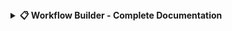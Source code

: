 <details>
<summary><b>📋 Workflow Builder - Complete Documentation</b></summary>
  
# Workflow Builder

A modern, interactive web-based flowchart and workflow diagram builder with drag-and-drop functionality, real-time editing, and PDF export capabilities.

![Workflow Builder](https://img.shields.io/badge/version-1.0.0-blue.svg)
![License](https://img.shields.io/badge/license-MIT-green.svg)
![HTML5](https://img.shields.io/badge/HTML5-E34F26?logo=html5&logoColor=white)
![JavaScript](https://img.shields.io/badge/JavaScript-F7DF1E?logo=javascript&logoColor=black)
![CSS3](https://img.shields.io/badge/CSS3-1572B6?logo=css3&logoColor=white)

## ✨ Features

### Core Functionality
- **Drag & Drop Interface**: Intuitive element placement from sidebar to canvas
- **8 Element Types**: Start/End, Process, Decision, Connector, Document, Database, Predefined, and Delay shapes
- **Smart Connections**: Visual connection points with curved arrow connectors
- **Real-time Editing**: Click-to-edit text with live preview
- **Multi-selection**: Select multiple elements with Ctrl/Cmd+Click

### Visual Customization
- **Color Customization**: Change text and border colors for elements
- **Grid Background**: Clean grid layout for precise alignment
- **Zoom Controls**: Zoom in/out with mouse wheel or controls (30%-300%)
- **Responsive Design**: Works on desktop and mobile devices

### Advanced Features
- **Undo/Redo**: Full history tracking with Ctrl+Z support
- **Copy/Paste**: Duplicate elements and workflows
- **PDF Export**: High-quality PDF generation of your diagrams
- **Keyboard Shortcuts**: Speed up workflow creation with hotkeys
- **Auto-save State**: Maintains your work during the session

## 🚀 Quick Start

1. **Clone or Download**: Get the `workflow_builder.html` file
2. **Open in Browser**: Simply open the HTML file in any modern web browser
3. **Start Creating**: Drag elements from the sidebar to the canvas
4. **Connect Elements**: Click connection points to link elements
5. **Export**: Use the "Export PDF" button to save your diagram

## 🎯 How to Use

### Creating Elements
- **Drag & Drop**: Drag elements from the left sidebar to the canvas
- **Keyboard Shortcuts**: Use hotkeys to quickly add elements:
  - `S` - Start/End element
  - `P` - Process element
  - `D` - Decision element
  - `C` - Connector element
  - `O` - Document element
  - `B` - Database element
  - `R` - Predefined element
  - `L` - Delay element

### Editing Elements
- **Text Editing**: Click any element to edit its text
- **Color Customization**: Use the color picker to change text and border colors
- **Moving Elements**: Click and drag elements to reposition them
- **Deleting Elements**: Click the × button or press Delete/Backspace

### Creating Connections
1. Click a connection point on any element (blue dots appear on hover)
2. Click another connection point on a different element
3. A curved arrow will connect the elements
4. Click connections to select and delete them

### Navigation & Controls
- **Zoom**: Use Ctrl+Mouse Wheel, zoom controls, or keyboard shortcuts:
  - `Ctrl +` - Zoom in
  - `Ctrl -` - Zoom out
  - `Ctrl 0` - Reset zoom
- **Selection**: 
  - Click elements to select
  - `Ctrl+A` - Select all
  - `Ctrl+Click` - Multi-select
- **Copy/Paste**: `Ctrl+C` to copy, `Ctrl+V` to paste selected elements

## ⌨️ Keyboard Shortcuts

| Action | Shortcut | Description |
|--------|----------|-------------|
| Add Start | `S` | Create Start/End element |
| Add Process | `P` | Create Process element |
| Add Decision | `D` | Create Decision element |
| Add Connector | `C` | Create Connector element |
| Add Document | `O` | Create Document element |
| Add Database | `B` | Create Database element |
| Add Predefined | `R` | Create Predefined element |
| Add Delay | `L` | Create Delay element |
| Delete | `Del/Backspace` | Delete selected elements |
| Undo | `Ctrl+Z` | Undo last action |
| Select All | `Ctrl+A` | Select all elements |
| Copy | `Ctrl+C` | Copy selected elements |
| Paste | `Ctrl+V` | Paste copied elements |
| Zoom In | `Ctrl +` | Increase zoom level |
| Zoom Out | `Ctrl -` | Decrease zoom level |
| Reset Zoom | `Ctrl 0` | Reset to 100% zoom |
| Show Shortcuts | `H` | Toggle keyboard shortcuts help |
| Cancel/Escape | `Esc` | Cancel current operation |

## 🎨 Element Types

| Element | Description | Use Case |
|---------|-------------|----------|
| **Start/End** | Oval shapes | Process start and end points |
| **Process** | Rectangles | Process steps and actions |
| **Decision** | Diamonds | Decision points and branching |
| **Connector** | Circles | Connection and flow points |
| **Document** | Document shape | Input/output documents |
| **Database** | Cylinder shape | Data storage operations |
| **Predefined** | Double-bordered rectangles | Predefined processes |
| **Delay** | Circle with arrow | Wait or delay operations |

## 🔧 Technical Details

### Browser Compatibility
- **Modern Browsers**: Chrome 70+, Firefox 65+, Safari 12+, Edge 79+
- **Mobile Support**: iOS Safari 12+, Chrome Mobile 70+
- **Dependencies**: None - pure HTML, CSS, and JavaScript

### File Structure
```
workflow_builder.html
├── HTML Structure
├── CSS Styling (embedded)
├── JavaScript Logic (embedded)
└── External Dependencies
    └── jsPDF (CDN) - for PDF export
```

### Performance
- **Lightweight**: Single HTML file under 50KB
- **Responsive**: Smooth interactions up to 100+ elements
- **Memory Efficient**: Clean up and garbage collection
- **Export Quality**: High-resolution PDF output

## 📱 Mobile Support

- Touch-friendly interface
- Responsive design for tablets and phones
- Gesture support for zoom and pan
- Optimized button sizes for touch interaction

## 🤝 Contributing

Contributions are welcome! Here are some ways you can help:

1. **Bug Reports**: Report issues via GitHub Issues
2. **Feature Requests**: Suggest new features or improvements
3. **Code Contributions**: Submit pull requests with enhancements
4. **Documentation**: Help improve documentation and examples

### Development Setup
1. Fork the repository
2. Make your changes to `workflow_builder.html`
3. Test in multiple browsers
4. Submit a pull request

## 📄 License

This project is licensed under the MIT License - see the [LICENSE](LICENSE) file for details.

## 🙏 Acknowledgments

- Built with modern web standards (HTML5, CSS3, ES6+)
- PDF export powered by [jsPDF](https://github.com/parallax/jsPDF)
- Inspired by traditional flowchart tools with modern web capabilities

## 📊 Examples

### Basic Process Flow
```
[Start] → [Process 1] → [Decision] → [Process 2] → [End]
                           ↓
                      [Alternative Process] → [End]
```

### Data Flow Example
```
[Database] → [Process Data] → [Document Output]
```

## 🐛 Known Issues

- Complex curves in connections may not export perfectly to PDF
- Very large diagrams (500+ elements) may experience performance degradation
- Mobile text editing requires careful touch handling

## 🔮 Future Enhancements

- [ ] Template library with common workflow patterns
- [ ] Collaborative editing support
- [ ] Export to other formats (SVG, PNG, JSON)
- [ ] Grid snap and alignment guides
- [ ] Custom element shapes and styling
- [ ] Integration with popular diagramming services

---

**Made with ❤️ for the developer community**

For questions, suggestions, or support, please open an issue on GitHub.
